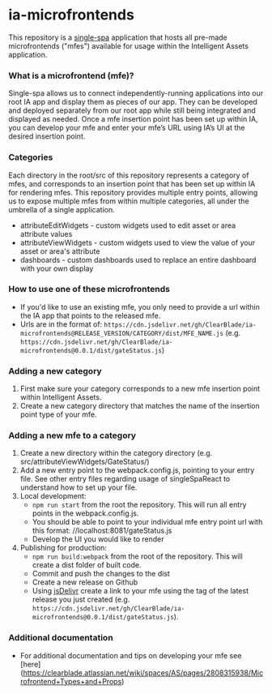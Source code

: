 # ia-microfrontends

This repository is a [single-spa](https://single-spa.js.org/) application that hosts all pre-made microfrontends ("mfes") available for usage within the Intelligent Assets application.

### What is a microfrontend (mfe)?

Single-spa allows us to connect independently-running applications into our root IA app and display them as pieces of our app. They can be developed and deployed separately from our root app while still being integrated and displayed as needed. Once a mfe insertion point has been set up within IA, you can develop your mfe and enter your mfe’s URL using IA’s UI at the desired insertion point.

### Categories

Each directory in the root/src of this repository represents a category of mfes, and corresponds to an insertion point that has been set up within IA for rendering mfes. This repository provides multiple entry points, allowing us to expose multiple mfes from within multiple categories, all under the umbrella of a single application.

- attributeEditWidgets - custom widgets used to edit asset or area attribute values
- attributeViewWidgets - custom widgets used to view the value of your asset or area's attribute
- dashboards - custom dashboards used to replace an entire dashboard with your own display

### How to use one of these microfrontends

- If you'd like to use an existing mfe, you only need to provide a url within the IA app that points to the released mfe.
- Urls are in the format of: `https://cdn.jsdelivr.net/gh/ClearBlade/ia-microfrontends@RELEASE_VERSION/CATEGORY/dist/MFE_NAME.js` (e.g. `https://cdn.jsdelivr.net/gh/ClearBlade/ia-microfrontends@0.0.1/dist/gateStatus.js`)

### Adding a new category

1. First make sure your category corresponds to a new mfe insertion point within Intelligent Assets.
2. Create a new category directory that matches the name of the insertion point type of your mfe.

### Adding a new mfe to a category

1. Create a new directory within the category directory (e.g. src/attributeViewWidgets/GateStatus/)
2. Add a new entry point to the webpack.config.js, pointing to your entry file. See other entry files regarding usage of singleSpaReact to understand how to set up your file.
3. Local development:
   - `npm run start` from the root the repository. This will run all entry points in the webpack.config.js.
   - You should be able to point to your individual mfe entry point url with this format: //localhost:8081/gateStatus.js
   - Develop the UI you would like to render
4. Publishing for production:
   - `npm run build:webpack` from the root of the repository. This will create a dist folder of built code.
   - Commit and push the changes to the dist
   - Create a new release on Github
   - Using [jsDelivr](https://www.jsdelivr.com/?docs=gh) create a link to your mfe using the tag of the latest release you just created (e.g. `https://cdn.jsdelivr.net/gh/ClearBlade/ia-microfrontends@0.0.1/dist/gateStatus.js`).

### Additional documentation

- For additional documentation and tips on developing your mfe see [here] (https://clearblade.atlassian.net/wiki/spaces/AS/pages/2808315938/Microfrontend+Types+and+Props)
